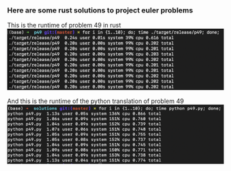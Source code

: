 ### Here are some rust solutions to project euler problems

This is the runtime of problem 49 in rust
![Runtime in Rust](./p49/img/runtime_rust.png)

And this is the runtime of the python translation of problem 49
![Runtime in Python](./p49/img/runtime_python.png)


